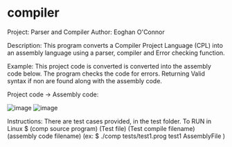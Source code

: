 # compiler
Project: Parser and Compiler
Author: Eoghan O'Connor

Description: This program converts a Compiler Project Language (CPL) into an assembly language using a parser, compiler and Error checking function.

Example: 
This project code is converted is converted into the assembly code below. The program checks the code for errors.
Returning Valid syntax if non are found along with the assembly code.

Project code -> Assembly code:

![image](https://user-images.githubusercontent.com/45408401/113144157-dbdb6a80-9224-11eb-8e3b-f03dbe6eaeb8.png)          ![image](https://user-images.githubusercontent.com/45408401/113144511-383e8a00-9225-11eb-91d5-a8b8431b5190.png)






Instructions:
There are test cases provided, in the test folder.
To RUN in Linux $ (comp source program) (Test file)  (Test compile filename)  (assembly code filename) 
(ex:   $ ./comp tests/test1.prog test1 AssemblyFile )
